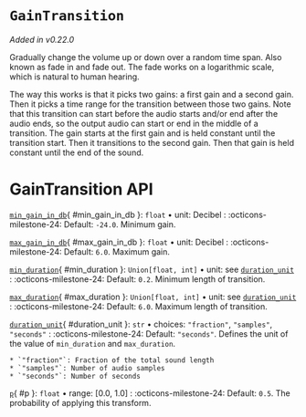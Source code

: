 # `GainTransition`

_Added in v0.22.0_

Gradually change the volume up or down over a random time span. Also known as
fade in and fade out. The fade works on a logarithmic scale, which is natural to
human hearing.

The way this works is that it picks two gains: a first gain and a second gain.
Then it picks a time range for the transition between those two gains.
Note that this transition can start before the audio starts and/or end after the
audio ends, so the output audio can start or end in the middle of a transition.
The gain starts at the first gain and is held constant until the transition start.
Then it transitions to the second gain. Then that gain is held constant until the
end of the sound.

# GainTransition API

[`min_gain_in_db`](#min_gain_in_db){ #min_gain_in_db }: `float` • unit: Decibel
:   :octicons-milestone-24: Default: `-24.0`. Minimum gain.

[`max_gain_in_db`](#max_gain_in_db){ #max_gain_in_db }: `float` • unit: Decibel
:   :octicons-milestone-24: Default: `6.0`. Maximum gain.

[`min_duration`](#min_duration){ #min_duration }: `Union[float, int]` • unit: see [`duration_unit`](#duration_unit)
:   :octicons-milestone-24: Default: `0.2`. Minimum length of transition.

[`max_duration`](#max_duration){ #max_duration }: `Union[float, int]` • unit: see [`duration_unit`](#duration_unit)
:   :octicons-milestone-24: Default: `6.0`. Maximum length of transition.

[`duration_unit`](#duration_unit){ #duration_unit }: `str` • choices: `"fraction"`, `"samples"`, `"seconds"`
:   :octicons-milestone-24: Default: `"seconds"`. Defines the unit of the value of `min_duration` and `max_duration`.
    
    * `"fraction"`: Fraction of the total sound length
    * `"samples"`: Number of audio samples
    * `"seconds"`: Number of seconds

[`p`](#p){ #p }: `float` • range: [0.0, 1.0]
:   :octicons-milestone-24: Default: `0.5`. The probability of applying this transform.
